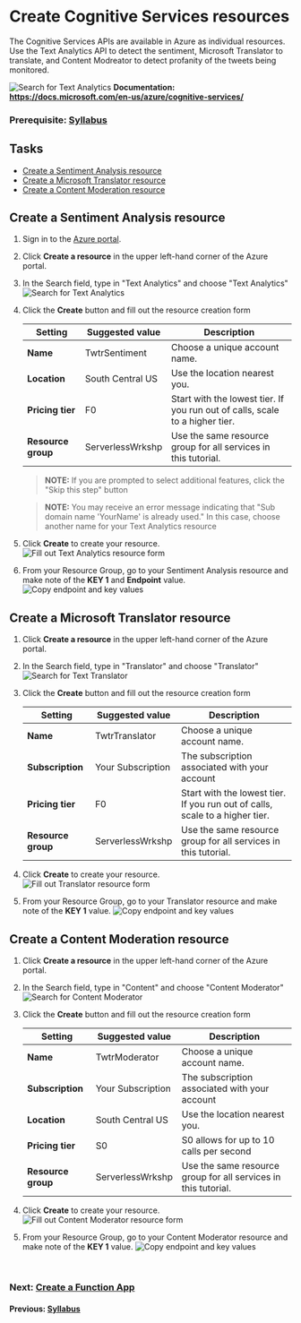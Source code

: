 # Create Cognitive Services resources

The Cognitive Services APIs are available in Azure as individual resources. Use the Text Analytics API to detect the sentiment, Microsoft Translator to translate, and Content Modreator to detect profanity of the tweets being monitored. 

![Search for Text Analytics](media/cognitive-services-banner.png)
**Documentation: https://docs.microsoft.com/en-us/azure/cognitive-services/**
### Prerequisite: [Syllabus](./readme.md)

## Tasks
- [Create a Sentiment Analysis resource](#Create-a-Sentiment-Analysis-resource)
- [Create a Microsoft Translator resource](#Create-a-Microsoft-Translator-resource)
- [Create a Content Moderation resource](#Create-a-Content-Moderation-resource)



## Create a Sentiment Analysis resource

1. Sign in to the [Azure portal](https://portal.azure.com/).
1. Click **Create a resource** in the upper left-hand corner of the Azure portal.
1. In the Search field, type in "Text Analytics" and choose "Text Analytics"  
![Search for Text Analytics](media/sentiment-1.png)
1. Click the **Create** button and fill out the resource creation form

    | Setting      |  Suggested value   | Description                                        |
    | --- | --- | --- |
    | **Name** | TwtrSentiment | Choose a unique account name. |
    | **Location** | South Central US | Use the location nearest you. |
    | **Pricing tier** | F0 | Start with the lowest tier. If you run out of calls, scale to a higher tier.|
    | **Resource group** | ServerlessWrkshp | Use the same resource group for all services in this tutorial.|

    >**NOTE:** If you are prompted to select additional features, click the "Skip this step" button
    
    >**NOTE:** You may receive an error message indicating that "Sub domain name 'YourName' is already used." In this case, choose another name for your Text Analytics resource

1. Click **Create** to create your resource.  
![Fill out Text Analytics resource form](media/sentiment-2.png)
1. From your Resource Group, go to your Sentiment Analysis resource and make note of the **KEY 1** and **Endpoint** value.
![Copy endpoint and key values](media/sentiment-3.png)

## Create a Microsoft Translator resource
1. Click **Create a resource** in the upper left-hand corner of the Azure portal.
1. In the Search field, type in "Translator" and choose "Translator"  
![Search for Text Translator](media/text-translator-1.png)
1. Click the **Create** button and fill out the resource creation form

    | Setting      |  Suggested value   | Description                                        |
    | --- | --- | --- |
    | **Name** | TwtrTranslator | Choose a unique account name. |
    | **Subscription** | Your Subscription | The subscription associated with your account |
    | **Pricing tier** | F0 | Start with the lowest tier. If you run out of calls, scale to a higher tier.|
    | **Resource group** | ServerlessWrkshp | Use the same resource group for all services in this tutorial.|
    
1. Click **Create** to create your resource.  
![Fill out Translator resource form](media/text-translator-2.png)
1. From your Resource Group, go to your Translator resource and make note of the **KEY 1** value.
![Copy endpoint and key values](media/text-translator-3.png)


## Create a Content Moderation resource
1. Click **Create a resource** in the upper left-hand corner of the Azure portal.
1. In the Search field, type in "Content" and choose "Content Moderator"  
![Search for Content Moderator](media/content-moderator-1.png)
1. Click the **Create** button and fill out the resource creation form

    | Setting      |  Suggested value   | Description                                        |
    | --- | --- | --- |
    | **Name** | TwtrModerator | Choose a unique account name. |
    | **Subscription** | Your Subscription | The subscription associated with your account |
    | **Location** | South Central US | Use the location nearest you. |
    | **Pricing tier** | S0 | S0 allows for up to 10 calls per second|
    | **Resource group** | ServerlessWrkshp | Use the same resource group for all services in this tutorial.|
    
1. Click **Create** to create your resource.  
![Fill out Content Moderator resource form](media/content-moderator-2.png)
1. From your Resource Group, go to your Content Moderator resource and make note of the **KEY 1** value.
![Copy endpoint and key values](media/content-moderator-3.png)  




<br>

### Next: [Create a Function App](./create-a-function-app.md) ###
#### Previous: [Syllabus](./readme.md) ####
